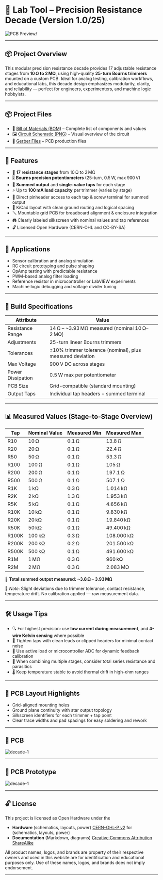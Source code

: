 
# 🧪 Lab Tool – Precision Resistance Decade (Version 1.0/25)

![PCB Preview](img/decade1_final.jpg)/

---

## 📦 Project Overview

This modular precision resistance decade provides 17 adjustable resistance stages from **10 Ω to 2 MΩ**, using high-quality **25-turn Bourns trimmers** mounted on a custom PCB. Ideal for analog testing, calibration workflows, and educational labs, this decade design emphasizes modularity, clarity, and reliability — perfect for engineers, experimenters, and machine logic hobbyists.

---

## 📦 Project Files

- 📄 [Bill of Materials (BOM)](./bom/bom.csv) – Complete list of components and values  
- 🖼️ [Circuit Schematic (PNG)](./img/decade1_schematics.png) – Visual overview of the circuit
- 🧪 [Gerber Files](./gerber/decade1_gerber.zip) – PCB production files  

---

## 🌟 Features

- 🔁 **17 resistance stages** from 10 Ω to 2 MΩ  
- 🎚️ **Bourns precision potentiometers** (25-turn, 0.5 W, max 900 V)  
- 📌 **Summed output** and **single-value taps** for each stage  
- ⚡ Up to **100 mA load capacity** per trimmer (varies by stage)  
- 🧰 Direct pinheader access to each tap & screw terminal for summed output  
- 📐 KiCad layout with clean ground routing and logical spacing  
- 🪛 Mountable grid PCB for breadboard alignment & enclosure integration  
- 🖨️ Clearly labeled silkscreen with nominal values and tap references  
- 🔓 Licensed Open Hardware (CERN-OHL and CC-BY-SA)

---

## 🧰 Applications

- Sensor calibration and analog simulation  
- RC circuit prototyping and pulse shaping  
- OpAmp testing with predictable resistance  
- PWM-based analog filter loading  
- Reference resistor in microcontroller or LabVIEW experiments  
- Machine logic debugging and voltage divider tuning  

---

## 🔧 Build Specifications

| Attribute              | Value                                 |
|------------------------|----------------------------------------|
| Resistance Range       | 14 Ω – ~3.93 MΩ measured (nominal 10 Ω–2 MΩ)  
| Adjustments            | 25-turn linear Bourns trimmers  
| Tolerances             | ±10% trimmer tolerance (nominal), plus measured deviation  
| Max Voltage            | 900 V DC across stages  
| Power Dissipation      | 0.5 W max per potentiometer  
| PCB Size               | Grid-compatible (standard mounting)  
| Output Taps            | Individual tap headers + summed terminal  

---

## 📊 Measured Values (Stage-to-Stage Overview)

| Tap      | Nominal Value | Measured Min | Measured Max |
|----------|----------------|--------------|--------------|
| R10      | 10 Ω           | 0.1 Ω        | 13.8 Ω       |
| R20      | 20 Ω           | 0.1 Ω        | 22.4 Ω       |
| R50      | 50 Ω           | 0.1 Ω        | 53.3 Ω       |
| R100     | 100 Ω          | 0.1 Ω        | 105 Ω        |
| R200     | 200 Ω          | 0.1 Ω        | 197.1 Ω      |
| R500     | 500 Ω          | 0.1 Ω        | 507.1 Ω      |
| R1K      | 1 kΩ           | 0.3 Ω        | 1.014 kΩ     |
| R2K      | 2 kΩ           | 1.3 Ω        | 1.953 kΩ     |
| R5K      | 5 kΩ           | 0.1 Ω        | 4.656 kΩ     |
| R10K     | 10 kΩ          | 0.1 Ω        | 9.830 kΩ     |
| R20K     | 20 kΩ          | 0.1 Ω        | 19.840 kΩ    |
| R50K     | 50 kΩ          | 0.1 Ω        | 49.400 kΩ    |
| R100K    | 100 kΩ         | 0.3 Ω        | 108.000 kΩ   |
| R200K    | 200 kΩ         | 0.2 Ω        | 201.500 kΩ   |
| R500K    | 500 kΩ         | 0.1 Ω        | 491.600 kΩ   |
| R1M      | 1 MΩ           | 0.3 Ω        | 960 kΩ       |
| R2M      | 2 MΩ           | 0.3 Ω        | 2.083 MΩ     |

🔁 **Total summed output measured: ~3.8 Ω – 3.93 MΩ**

🧠 *Note*: Slight deviations due to trimmer tolerance, contact resistance, temperature drift. No calibration applied — raw measurement data.

---

## 🛠️ Usage Tips

- 🔍 For highest precision: use **low current during measurement**, and **4-wire Kelvin sensing** where possible  
- 📎 Tighten taps with clean leads or clipped headers for minimal contact noise  
- 🔧 Use active load or microcontroller ADC for dynamic feedback calibration  
- 🧪 When combining multiple stages, consider total series resistance and parasitics  
- 🌡️ Keep temperature stable to avoid thermal drift in high-ohm ranges

---

## 📐 PCB Layout Highlights

- Grid-aligned mounting holes  
- Ground plane continuity with star output topology  
- Silkscreen identifiers for each trimmer + tap point  
- Clear trace widths and pad spacings for easy soldering and rework

---

## 🧪 PCB

![decade-1](img/decade1_pcb.jpg)

---

## 🧪 PCB Prototype

![decade-1](img/decade1_prototype.jpg)

---

## 🔓 License

This project is licensed as Open Hardware under the
- **Hardware** (schematics, layouts, power) [CERN-OHL-P v2](./CERN_OHL_S_v2.txt) for (schematics, layouts, power)
- **Documentation** (Markdown, diagrams) [Creative Commons Attribution ShareAlike](./CC_BY-SA_4.0.txt) 

All product names, logos, and brands are property of their respective owners and used in this website are for identification and educational purposes only. Use of these names, logos, and brands does not imply endorsement.

---
